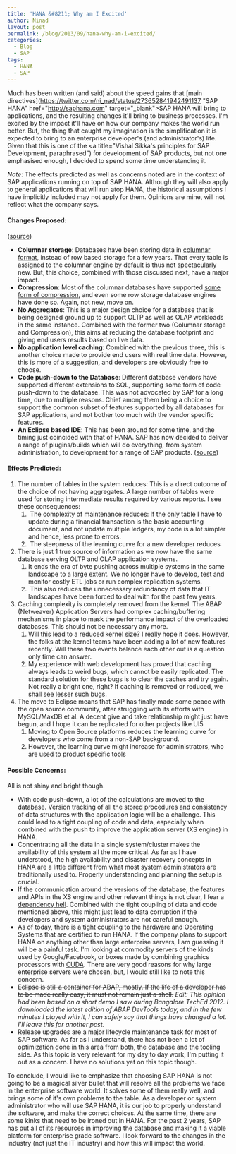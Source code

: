 ```yaml
---
title: 'HANA &#8211; Why am I Excited'
author: Ninad
layout: post
permalink: /blog/2013/09/hana-why-am-i-excited/
categories:
  - Blog
  - SAP
tags:
  - HANA
  - SAP
---
```

Much has been written (and said) about the speed gains that [main directives](https://twitter.com/ni_nad/status/273652841942491137 "SAP HANA" href="http://saphana.com" target="_blank">SAP HANA</a> will bring to applications, and the resulting changes it'll bring to business processes. I'm excited by the impact it'll have on how our company makes the world run better. But, the thing that caught my imagination is the simplification it is expected to bring to an enterprise developer's (and administrator's) life. Given that this is one of the <a title="Vishal Sikka's principles for SAP Development, paraphrased") for development of SAP products, but not one emphasised enough, I decided to spend some time understanding it.

*Note*: The effects predicted as well as concerns noted are in the context of SAP applications running on top of SAP HANA. Although they will also apply to general applications that will run atop HANA, the historical assumptions I have implicitly included may not apply for them. Opinions are mine, will not reflect what the company says.

#### Changes Proposed:

([source](http://books.google.co.in/books?id=YDB2lf9PZKwC "In-Memory Data Management book by Hasso Plattner and Alexander Zeier"))

  * **Columnar storage**: Databases have been storing data in [columnar format](http://en.wikipedia.org/wiki/Column-oriented_DBMS "Wikipedia on Column oriented DBMS"), instead of row based storage for a few years. That every table is assigned to the columnar engine by default is thus not spectacularly new. But, this choice, combined with those discussed next, have a major impact.
  * **Compression**: Most of the columnar databases have supported [some form of compression](http://en.wikipedia.org/wiki/Columnar_database#Compression "Wikipedia on Compression in Columnar datbabases"), and even some row storage database engines have done so. Again, not new, move on.
  * **No Aggregates**: This is a major design choice for a database that is being designed ground up to support OLTP as well as OLAP workloads in the same instance. Combined with the former two (Columnar storage and Compression), this aims at reducing the database footprint and giving end users results based on live data.
  * **No application level caching**: Combined with the previous three, this is another choice made to provide end users with real time data. However, this is more of a suggestion, and developers are obviously free to choose.
  * **Code push-down to the Database**: Different database vendors have supported different extensions to SQL, supporting some form of code push-down to the database. This was not advocated by SAP for a long time, due to multiple reasons. Chief among them being a choice to support the common subset of features supported by all databases for SAP applications, and not bother too much with the vendor specific features.
  * **An Eclipse based IDE**: This has been around for some time, and the timing just coincided with that of HANA. SAP has now decided to deliver a range of plugins/builds which will do everything, from system administration, to development for a range of SAP products. ([source](https://tools.hana.ondemand.com/ "Eclipse tools by SAP"))

</facts>

#### Effects Predicted:

  1. The number of tables in the system reduces: This is a direct outcome of the choice of not having aggregates. A large number of tables were used for storing intermediate results required by various reports. I see these consequences:
      1.  The complexity of maintenance reduces: If the only table I have to update during a financial transaction is the basic accounting document, and not update multiple ledgers, my code is a lot simpler and hence, less prone to errors.
      2.  The steepness of the learning curve for a new developer reduces
  2. There is just 1 true source of information as we now have the same database serving OLTP and OLAP application systems.
      1. It ends the era of byte pushing across multiple systems in the same landscape to a large extent. We no longer have to develop, test and monitor costly ETL jobs or run complex replication systems.
      2.  This also reduces the unnecessary redundancy of data that IT landscapes have been forced to deal with for the past few years.
  3. Caching complexity is completely removed from the kernel. The ABAP (Netweaver) Application Servers had complex caching/buffering mechanisms in place to mask the performance impact of the overloaded databases. This should not be necessary any more.
      1. Will this lead to a reduced kernel size? I really hope it does. However, the folks at the kernel teams have been adding a lot of new features recently. Will these two events balance each other out is a question only time can answer.
      2. My experience with web development has proved that caching always leads to weird bugs, which cannot be easily replicated. The standard solution for these bugs is to clear the caches and try again. Not really a bright one, right? If caching is removed or reduced, we shall see lesser such bugs.
  4. The move to Eclipse means that SAP has finally made some peace with the open source community, after struggling with its efforts with MySQL/MaxDB et al. A decent give and take relationship might just have begun, and I hope it can be replicated for other projects like UI5
      1. Moving to Open Source platforms reduces the learning curve for developers who come from a non-SAP background.
      2. However, the learning curve might increase for administrators, who are used to product specific tools

#### Possible Concerns:

All is not shiny and bright though.

  * With code push-down, a lot of the calculations are moved to the database. Version tracking of all the stored procedures and consistency of data structures with the application logic will be a challenge. This could lead to a tight coupling of code and data, especially when combined with the push to improve the application server (XS engine) in HANA.
  * Concentrating all the data in a single system/cluster makes the availability of this system all the more critical. As far as I have understood, the high availability and disaster recovery concepts in HANA are a little different from what most system administrators are traditionally used to. Properly understanding and planning the setup is crucial.
  * If the communication around the versions of the database, the features and APIs in the XS engine and other relevant things is not clear, I fear a [dependency hell](http://en.wikipedia.org/wiki/Dependency_hell "Wikipedia on Dependency Hell"). Combined with the tight coupling of data and code mentioned above, this might just lead to data corruption if the developers and system administrators are not careful enough.
  * As of today, there is a tight coupling to the hardware and Operating Systems that are certified to run HANA. If the company plans to support HANA on anything other than large enterprise servers, I am guessing it will be a painful task. I'm looking at commodity servers of the kinds used by Google/Facebook, or boxes made by combining graphics processors with [CUDA](http://en.wikipedia.org/wiki/CUDA "Wikipedia on CUDA"). There are very good reasons for why large enterprise servers were chosen, but, I would still like to note this concern.
  * <del>Eclipse is still a container for ABAP, mostly. If the life of a developer has to be made really easy, it must not remain just a shell.</del> *Edit: This opinion had been based on a short demo I saw during Bangalore TechEd 2012. I downloaded the latest edition of ABAP DevTools today, and in the few minutes I played with it, I can safely say that things have changed a lot. I'll leave this for another post.*
  * Release upgrades are a major lifecycle maintenance task for most of SAP software. As far as I understand, there has not been a lot of optimization done in this area from both, the database and the tooling side. As this topic is very relevant for my day to day work, I'm putting it out as a concern. I have no solutions yet on this topic though.

To conclude, I would like to emphasize that choosing SAP HANA is not going to be a magical silver bullet that will resolve all the problems we face in the enterprise software world. It solves some of them really well, and brings some of it's own problems to the table. As a developer or system administrator who will use SAP HANA, it is our job to properly understand the software, and make the correct choices. At the same time, there are some kinks that need to be ironed out in HANA. For the past 2 years, SAP has put all of its resources in improving the database and making it a viable platform for enterprise grade software. I look forward to the changes in the industry (not just the IT industry) and how this will impact the world.
